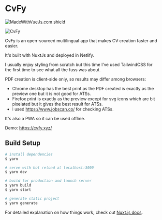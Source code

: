 # CvFy

[![MadeWithVueJs.com shield](https://madewithvuejs.com/storage/repo-shields/3280-shield.svg)](https://madewithvuejs.com/p/cvfy/shield-link)

![CvFy](/static/CvFy.png)

CvFy is an open-sourced multilingual app that makes CV creation faster and easier.

It's built with NuxtJs and deployed in Netlify.

I usually enjoy styling from scratch but this time I've used TailwindCSS for the first time to see what all the fuss was about.

PDF creation is client-side only, so results may differ among browsers:

- Chrome desktop has the best print as the PDF created is exactly as the preview one but it is not good for ATSs.
- Firefox print is exactly as the preview except for svg icons which are bit pixelated but it gives the best result for ATSs.
- I used https://www.jobscan.co/ for checking ATSs.

It's also a PWA so it can be used offline.

Demo: https://cvfy.xyz/

## Build Setup

```bash
# install dependencies
$ yarn

# serve with hot reload at localhost:3000
$ yarn dev

# build for production and launch server
$ yarn build
$ yarn start

# generate static project
$ yarn generate
```

For detailed explanation on how things work, check out [Nuxt.js docs](https://nuxtjs.org).
